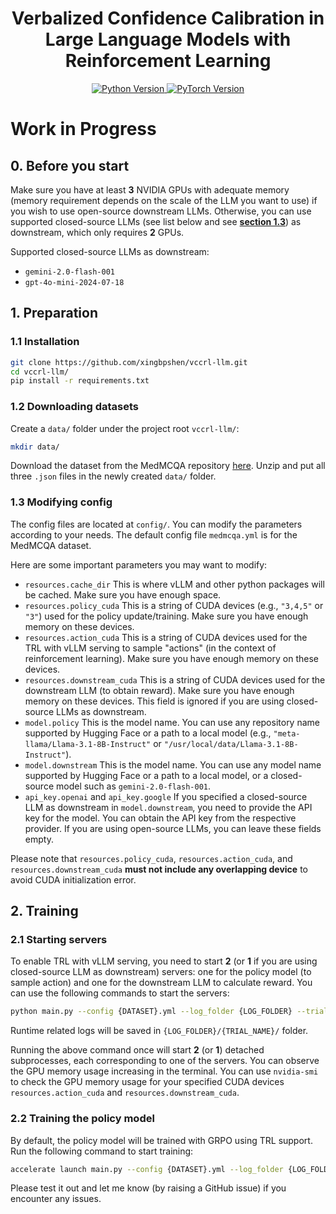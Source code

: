 <h1 align="center">
Verbalized Confidence Calibration in Large Language Models with Reinforcement Learning
</h1>

<p align="center">
  <a href="https://www.python.org/">
    <img src="https://img.shields.io/badge/python-3.10+-blue.svg" alt="Python Version">
  </a>
  <a href="https://pytorch.org/">
    <img src="https://img.shields.io/badge/PyTorch-2.6.0-red.svg" alt="PyTorch Version">
  </a>
</p>

# Work in Progress

## 0. Before you start
Make sure you have at least **3** NVIDIA GPUs with adequate memory (memory requirement depends on the scale of the LLM you want to use) if you wish to use open-source downstream LLMs. Otherwise, you can use supported closed-source LLMs (see list below and see [**section 1.3**](#13-modifying-config)) as downstream, which only requires **2** GPUs.

Supported closed-source LLMs as downstream:
- `gemini-2.0-flash-001`
- `gpt-4o-mini-2024-07-18`

## 1. Preparation
### 1.1 Installation
```bash
git clone https://github.com/xingbpshen/vccrl-llm.git
cd vccrl-llm/
pip install -r requirements.txt
```
### 1.2 Downloading datasets
Create a `data/` folder under the project root `vccrl-llm/`:
```bash
mkdir data/
```
Download the dataset from the MedMCQA repository [here](https://drive.google.com/uc?export=download&id=15VkJdq5eyWIkfb_aoD3oS8i4tScbHYky). Unzip and put all three `.json` files in the newly created `data/` folder.
### 1.3 Modifying config
The config files are located at `config/`. You can modify the parameters according to your needs. The default config file `medmcqa.yml` is for the MedMCQA dataset.

Here are some important parameters you may want to modify:
- `resources.cache_dir` This is where vLLM and other python packages will be cached. Make sure you have enough space.
- `resources.policy_cuda` This is a string of CUDA devices (e.g., `"3,4,5"` or `"3"`) used for the policy update/training. Make sure you have enough memory on these devices.
- `resources.action_cuda` This is a string of CUDA devices used for the TRL with vLLM serving to sample "actions" (in the context of reinforcement learning). Make sure you have enough memory on these devices.
- `resources.downstream_cuda` This is a string of CUDA devices used for the downstream LLM (to obtain reward). Make sure you have enough memory on these devices. This field is ignored if you are using closed-source LLMs as downstream.
- `model.policy` This is the model name. You can use any repository name supported by Hugging Face or a path to a local model (e.g., `"meta-llama/Llama-3.1-8B-Instruct"` or `"/usr/local/data/Llama-3.1-8B-Instruct"`).
- `model.downstream` This is the model name. You can use any model name supported by Hugging Face or a path to a local model, or a closed-source model such as `gemini-2.0-flash-001`.
- `api_key.openai` and `api_key.google` If you specified a closed-source LLM as downstream in `model.downstream`, you need to provide the API key for the model. You can obtain the API key from the respective provider. If you are using open-source LLMs, you can leave these fields empty.

Please note that `resources.policy_cuda`, `resources.action_cuda`, and `resources.downstream_cuda` **must not include any overlapping device** to avoid CUDA initialization error.

## 2. Training
### 2.1 Starting servers
To enable TRL with vLLM serving, you need to start **2** (or **1** if you are using closed-source LLM as downstream) servers: one for the policy model (to sample action) and one for the downstream LLM to calculate reward. You can use the following commands to start the servers:
```bash
python main.py --config {DATASET}.yml --log_folder {LOG_FOLDER} --trial_name {TRIAL_NAME} --train --component 0
```
Runtime related logs will be saved in `{LOG_FOLDER}/{TRIAL_NAME}/` folder.

Running the above command once will start **2** (or **1**) detached subprocesses, each corresponding to one of the servers. You can observe the GPU memory usage increasing in the terminal. You can use `nvidia-smi` to check the GPU memory usage for your specified CUDA devices `resources.action_cuda` and `resources.downstream_cuda`.
### 2.2 Training the policy model
By default, the policy model will be trained with GRPO using TRL support. Run the following command to start training:
```bash
accelerate launch main.py --config {DATASET}.yml --log_folder {LOG_FOLDER} --trial_name {TRIAL_NAME} --train --component 1
```
Please test it out and let me know (by raising a GitHub issue) if you encounter any issues.